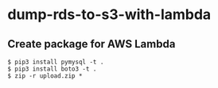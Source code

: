 # dump-rds-to-s3-with-lambda

## Create package for AWS Lambda

```
$ pip3 install pymysql -t .
$ pip3 install boto3 -t .
$ zip -r upload.zip *
```
